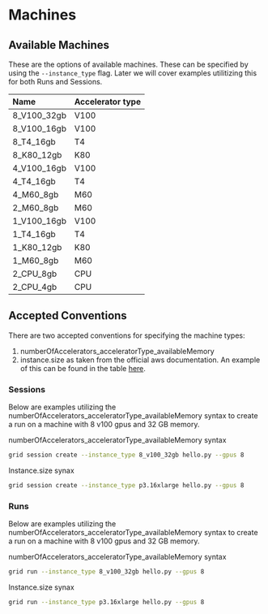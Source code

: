 # Machines
## Available Machines
These are the options of available machines. These can be specified by using the `--instance_type` flag. Later we will cover examples utilitizing this for both
Runs and Sessions.

| Name | Accelerator type |
| :--- | :--- |
| 8_V100_32gb | V100 |
| 8_V100_16gb | V100 |
| 8_T4_16gb | T4 |
| 8_K80_12gb | K80 |
| 4_V100_16gb | V100 |
| 4_T4_16gb | T4 |
| 4_M60_8gb | M60 |
| 2_M60_8gb | M60 |
| 1_V100_16gb | V100 |
| 1_T4_16gb | T4 |
| 1_K80_12gb | K80 |
| 1_M60_8gb | M60 |
| 2_CPU_8gb | CPU |
| 2_CPU_4gb | CPU |

## Accepted Conventions
There are two accepted conventions for specifying the machine types:
1. numberOfAccelerators_acceleratorType_availableMemory
2. instance.size as taken from the official aws documentation. An example of this can be found in the table [here](https://aws.amazon.com/ec2/instance-types/g4/).

### Sessions
Below are examples utilizing the numberOfAccelerators_acceleratorType_availableMemory syntax to create a run on a machine with 8 v100 gpus and 32 GB memory.

numberOfAccelerators_acceleratorType_availableMemory syntax
```bash
grid session create --instance_type 8_v100_32gb hello.py --gpus 8
```

Instance.size synax
```bash
grid session create --instance_type p3.16xlarge hello.py --gpus 8
```

### Runs
Below are examples utilizing the numberOfAccelerators_acceleratorType_availableMemory syntax to create a run on a machine with 8 v100 gpus and 32 GB memory.

numberOfAccelerators_acceleratorType_availableMemory syntax
```bash
grid run --instance_type 8_v100_32gb hello.py --gpus 8
```

Instance.size synax
```bash
grid run --instance_type p3.16xlarge hello.py --gpus 8
```
